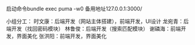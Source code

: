 启动命令bundle exec puma -w0
备用地址127.0.0.1:3000/

小组分工：
时文康：后端开发（网站主体搭建），前端开发，UI设计
龙宛青：后端开发（找回密码模块）
林鲁俊：后端开发（搜索匹配模块）
谢磷海：前端开发，界面美化
张洪阳：前端开发，界面美化





